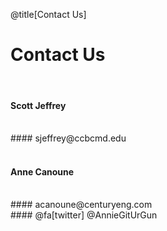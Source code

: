 <div class="slide-bg-style-left"></div><div class="slide-bg-style-right"></div>

@title[Contact Us]

# Contact Us

<br>

#### Scott Jeffrey
<br/>
#### sjeffrey@ccbcmd.edu

<br/>
<br/>

#### Anne Canoune
<br/>
#### acanoune@centuryeng.com
<br/>
#### @fa[twitter] @AnnieGitUrGun

